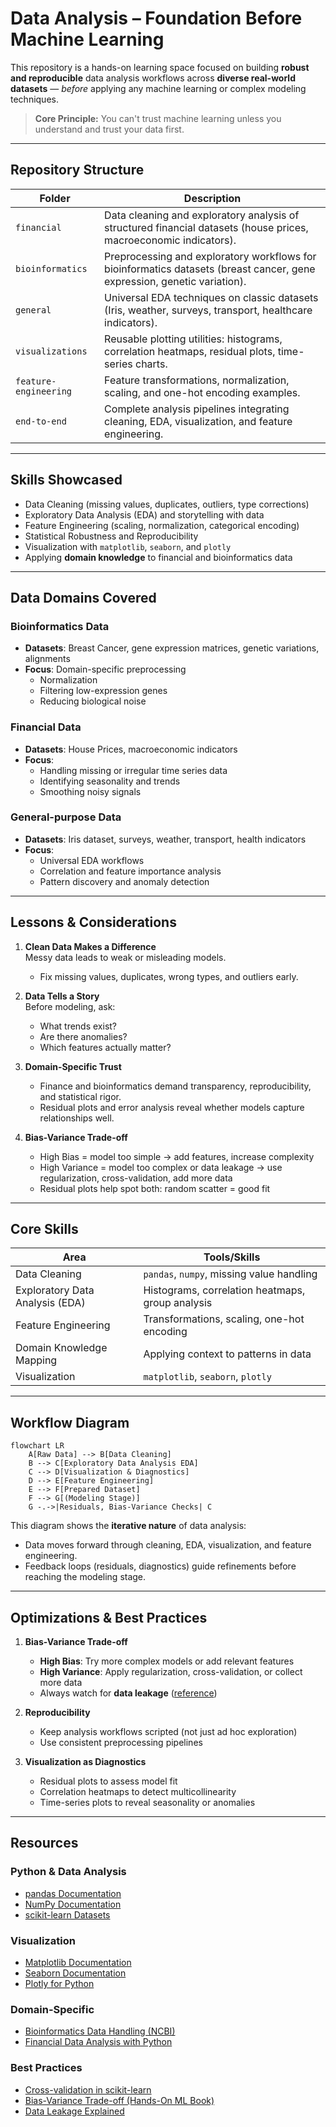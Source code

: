 # Data Analysis – Foundation Before Machine Learning

This repository is a hands-on learning space focused on building **robust and reproducible** data analysis workflows across **diverse real-world datasets** — *before* applying any machine learning or complex modeling techniques.  

> **Core Principle:** You can't trust machine learning unless you understand and trust your data first.

---

## Repository Structure

| Folder                  | Description                                                                 |
|-------------------------|-----------------------------------------------------------------------------|
| `financial`          | Data cleaning and exploratory analysis of structured financial datasets (house prices, macroeconomic indicators). |
| `bioinformatics`     | Preprocessing and exploratory workflows for bioinformatics datasets (breast cancer, gene expression, genetic variation). |
| `general`            | Universal EDA techniques on classic datasets (Iris, weather, surveys, transport, healthcare indicators). |
| `visualizations`     | Reusable plotting utilities: histograms, correlation heatmaps, residual plots, time-series charts. |
| `feature-engineering`| Feature transformations, normalization, scaling, and one-hot encoding examples. |
| `end-to-end`         | Complete analysis pipelines integrating cleaning, EDA, visualization, and feature engineering. |

---

## Skills Showcased

- Data Cleaning (missing values, duplicates, outliers, type corrections)  
- Exploratory Data Analysis (EDA) and storytelling with data  
- Feature Engineering (scaling, normalization, categorical encoding)  
- Statistical Robustness and Reproducibility  
- Visualization with `matplotlib`, `seaborn`, and `plotly`  
- Applying **domain knowledge** to financial and bioinformatics data  

---

## Data Domains Covered

### Bioinformatics Data

- **Datasets**: Breast Cancer, gene expression matrices, genetic variations, alignments  
- **Focus**: Domain-specific preprocessing  
  - Normalization  
  - Filtering low-expression genes  
  - Reducing biological noise  

### Financial Data

- **Datasets**: House Prices, macroeconomic indicators  
- **Focus**:  
  - Handling missing or irregular time series data  
  - Identifying seasonality and trends  
  - Smoothing noisy signals  

### General-purpose Data

- **Datasets**: Iris dataset, surveys, weather, transport, health indicators  
- **Focus**:  
  - Universal EDA workflows  
  - Correlation and feature importance analysis  
  - Pattern discovery and anomaly detection  

---

## Lessons & Considerations

1. **Clean Data Makes a Difference**  
   Messy data leads to weak or misleading models.  
   - Fix missing values, duplicates, wrong types, and outliers early.  

2. **Data Tells a Story**  
   Before modeling, ask:  
   - What trends exist?  
   - Are there anomalies?  
   - Which features actually matter?  

3. **Domain-Specific Trust**  
   - Finance and bioinformatics demand transparency, reproducibility, and statistical rigor.  
   - Residual plots and error analysis reveal whether models capture relationships well.  

4. **Bias-Variance Trade-off**  
   - High Bias = model too simple → add features, increase complexity  
   - High Variance = model too complex or data leakage → use regularization, cross-validation, add more data  
   - Residual plots help spot both: random scatter = good fit  

---

## Core Skills

| Area                    | Tools/Skills                                  |
|-------------------------|-----------------------------------------------|
| Data Cleaning           | `pandas`, `numpy`, missing value handling     |
| Exploratory Data Analysis (EDA) | Histograms, correlation heatmaps, group analysis |
| Feature Engineering     | Transformations, scaling, one-hot encoding    |
| Domain Knowledge Mapping| Applying context to patterns in data          |
| Visualization           | `matplotlib`, `seaborn`, `plotly`             |

---

## Workflow Diagram

```mermaid
flowchart LR
    A[Raw Data] --> B[Data Cleaning]
    B --> C[Exploratory Data Analysis EDA]
    C --> D[Visualization & Diagnostics]
    D --> E[Feature Engineering]
    E --> F[Prepared Dataset]
    F --> G[(Modeling Stage)]
    G -.->|Residuals, Bias-Variance Checks| C
```

This diagram shows the **iterative nature** of data analysis:

- Data moves forward through cleaning, EDA, visualization, and feature engineering.
- Feedback loops (residuals, diagnostics) guide refinements before reaching the modeling stage.

---

## Optimizations & Best Practices

1. **Bias-Variance Trade-off**  
   - **High Bias**: Try more complex models or add relevant features  
   - **High Variance**: Apply regularization, cross-validation, or collect more data  
   - Always watch for **data leakage** ([reference](https://airbyte.com/data-engineering-resources/what-is-data-leakage))  

2. **Reproducibility**  
   - Keep analysis workflows scripted (not just ad hoc exploration)  
   - Use consistent preprocessing pipelines  

3. **Visualization as Diagnostics**  
   - Residual plots to assess model fit  
   - Correlation heatmaps to detect multicollinearity  
   - Time-series plots to reveal seasonality or anomalies  

---

## Resources

### Python & Data Analysis

- [pandas Documentation](https://pandas.pydata.org/docs/)  
- [NumPy Documentation](https://numpy.org/doc/)  
- [scikit-learn Datasets](https://scikit-learn.org/stable/datasets/toy_dataset.html)  

### Visualization

- [Matplotlib Documentation](https://matplotlib.org/stable/contents.html)  
- [Seaborn Documentation](https://seaborn.pydata.org/)  
- [Plotly for Python](https://plotly.com/python/)  

### Domain-Specific

- [Bioinformatics Data Handling (NCBI)](https://www.ncbi.nlm.nih.gov/)  
- [Financial Data Analysis with Python](https://pandas.pydata.org/pandas-docs/stable/user_guide/timeseries.html)  

### Best Practices

- [Cross-validation in scikit-learn](https://scikit-learn.org/stable/modules/cross_validation.html)  
- [Bias-Variance Trade-off (Hands-On ML Book)](https://www.oreilly.com/library/view/hands-on-machine-learning/9781492032632/)  
- [Data Leakage Explained](https://airbyte.com/data-engineering-resources/what-is-data-leakage)  
